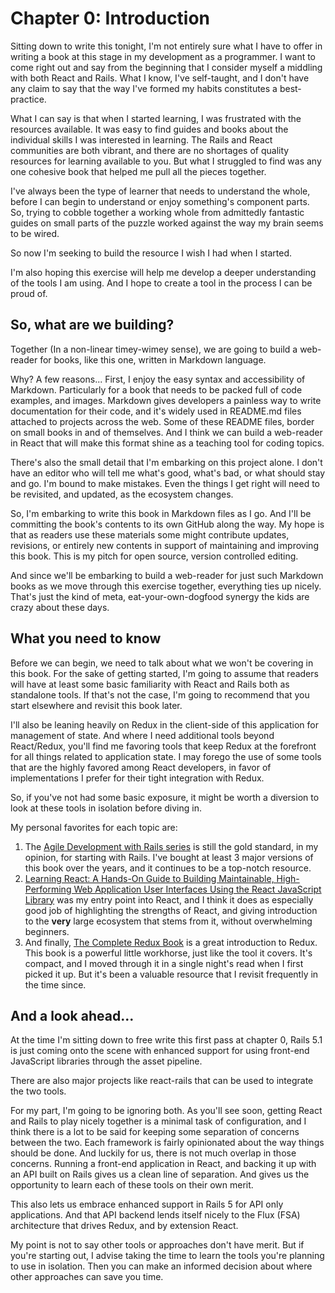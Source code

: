 # Chapter 0: Introduction

Sitting down to write this tonight, I'm not entirely sure what I have to offer in writing a book at this stage in my development as a programmer.  I want to come right out and say from the beginning that I consider myself a middling with both React and Rails.  What I know, I've self-taught, and I don't have any claim to say that the way I've formed my habits constitutes a best-practice.  

What I can say is that when I started learning, I was frustrated with the resources available.  It was easy to find guides and books about the individual skills I was interested in learning.  The Rails and React communities are both vibrant, and there are no shortages of quality resources for learning available to you.  But what I struggled to find was any one cohesive book that helped me pull all the pieces together.

I've always been the type of learner that needs to understand the whole, before I can begin to understand or enjoy something's component parts.  So, trying to cobble together a working whole from admittedly fantastic guides on small parts of the puzzle worked against the way my brain seems to be wired.  

So now I'm seeking to build the resource I wish I had when I started.

I'm also hoping this exercise will help me develop a deeper understanding of the tools I am using.  And I hope to create a tool in the process I can be proud of.

## So, what are we building?

Together (In a non-linear timey-wimey sense), we are going to build a web-reader for books, like this one, written in Markdown language.  

Why?  A few reasons...  First, I enjoy the easy syntax and accessibility of Markdown.  Particularly for a book that needs to be packed full of code examples, and images.  Markdown gives developers a painless way to write documentation for their code, and it's widely used in README.md files attached to projects across the web.  Some of these README files, border on small books in and of themselves.  And I think we can build a web-reader in React that will make this format shine as a teaching tool for coding topics.

There's also the small detail that I'm embarking on this project alone.  I don't have an editor who will tell me what's good, what's bad, or what should stay and go.  I'm bound to make mistakes.  Even the things I get right will need to be revisited, and updated, as the ecosystem changes.

So, I'm embarking to write this book in Markdown files as I go.  And I'll be committing the book's contents to its own GitHub along the way.  My hope is that as readers use these materials some might contribute updates, revisions, or entirely new contents in support of maintaining and improving this book.  This is my pitch for open source, version controlled editing.  

And since we'll be embarking to build a web-reader for just such Markdown books as we move through this exercise together, everything ties up nicely.  That's just the kind of meta, eat-your-own-dogfood synergy the kids are crazy about these days.

## What you need to know

Before we can begin, we need to talk about what we won't be covering in this book.  For the sake of getting started, I'm going to assume that readers will have at least some basic familiarity with React and Rails both as standalone tools.  If that's not the case, I'm going to recommend that you start elsewhere and revisit this book later.

I'll also be leaning heavily on Redux in the client-side of this application for management of state.  And where I need additional tools beyond React/Redux, you'll find me favoring tools that keep Redux at the forefront for all things related to application state.  I may forego the use of some tools that are the highly favored among React developers, in favor of implementations I prefer for their tight integration with Redux.

So, if you've not had some basic exposure, it might be worth a diversion to look at these tools in isolation before diving in.

My personal favorites for each topic are:
1. The [Agile Development with Rails series](https://pragprog.com/book/rails5/agile-web-development-with-rails-5) is still the gold standard, in my opinion, for starting with Rails.  I've bought at least 3 major versions of this book over the years, and it continues to be a top-notch resource.
2. [Learning React: A Hands-On Guide to Building Maintainable, High-Performing Web Application User Interfaces Using the React JavaScript Library](https://www.amazon.com/Learning-React-Hands-Maintainable-High-Performing-ebook/dp/B01N5GPFM2/ref=sr_1_fkmr0_1?s=digital-text&ie=UTF8&qid=1502339479&sr=1-1-fkmr0&keywords=learning+React%3A+A+Hands-On+Guide+to+Buildi) was my entry point into React, and I think it does as especially good job of highlighting the strengths of React, and giving introduction to the **very** large ecosystem that stems from it, without overwhelming beginners.
3. And finally, [The Complete Redux Book](https://leanpub.com/redux-book) is a great introduction to Redux.  This book is a powerful little workhorse, just like the tool it covers.  It's compact, and I moved through it in a single night's read when I first picked it up.  But it's been a valuable resource that I revisit frequently in the time since.
 
## And a look ahead...

At the time I'm sitting down to free write this first pass at chapter 0, Rails 5.1 is just coming onto the scene with enhanced support for using front-end JavaScript libraries through the asset pipeline.

There are also major projects like react-rails that can be used to integrate the two tools.

For my part, I'm going to be ignoring both.  As you'll see soon, getting React and Rails to play nicely together is a minimal task of configuration, and I think there is a lot to be said for keeping some separation of concerns between the two.  Each framework is fairly opinionated about the way things should be done.  And luckily for us, there is not much overlap in those concerns.  Running a front-end application in React, and backing it up with an API built on Rails gives us a clean line of separation.  And gives us the opportunity to learn each of these tools on their own merit.

This also lets us embrace enhanced support in Rails 5 for API only applications.  And that API backend lends itself nicely to the Flux (FSA) architecture that drives Redux, and by extension React.

My point is not to say other tools or approaches don't have merit.  But if you're starting out, I advise taking the time to learn the tools you're planning to use in isolation.  Then you can make an informed decision about where other approaches can save you time.
